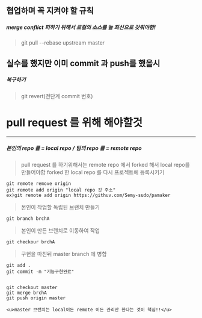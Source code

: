협업하며 꼭 지켜야 할 규칙
--------------------------
##### merge conflict 피하기 위해서 로컬의 소스를 늘 최신으로 갖춰야함!
> git pull --rebase upstream master

실수를 했지만 이미 commit 과 push를 했을시
--------------------------

##### 복구하기
> git revert(전단계 commit 번호) 

# pull request 를 위해 해야할것
------------------------------

##### 본인의 repo 를 = local repo / 팀의 repo 를 = remote repo 
> pull request 를 하기위해서는 remote repo 에서 forked 해서 local repo를 만들어야함
> forked 한 local repo 를 다시 프로젝트에 등록시키기

``` 
git remote remove origin
git remote add origin "local repo 깃 주소"
ex)git remote add origin https://githuv.com/Semy-sudo/pamaker
```
> 본인이 작업할 독립된 브랜치 만들기
```
git branch brchA
```

> 본인이 만든 브랜치로 이동하여 작업
```
git checkour brchA
```

> 구현을 마친뒤 master branch 에 병합
```
git add .
git commit -m "기능구현완료"


git checkout master
git merge brchA
git push origin master
```

`<u>master 브랜치는 local이든 remote 이든 관리만 한다는 것이 핵심!!</u>`
